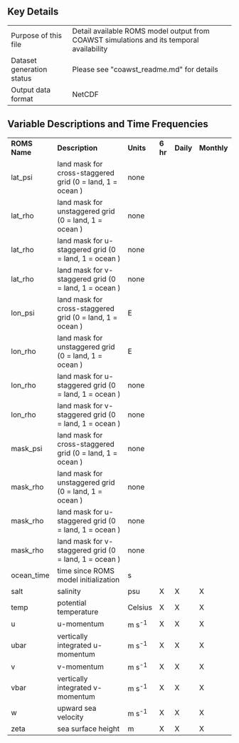 ## Key Details

| | |
|:-----|:-----|
| Purpose of this file | Detail available ROMS model output from COAWST simulations and its temporal availability |
| Dataset generation status | Please see "coawst_readme.md" for details |
| Output data format | NetCDF |


## Variable Descriptions and Time Frequencies

| | | | | | |
|:-----|:-----|:-----|:-----|:-----|:-----|
| **ROMS Name** | **Description** | **Units** |  **6 hr** | **Daily** | **Monthly** |
| lat_psi | land mask for cross-staggered grid (0 = land, 1 = ocean ) | none | | | |
| lat_rho | land mask for unstaggered grid (0 = land, 1 = ocean ) | none | | | |
| lat_rho | land mask for u-staggered grid (0 = land, 1 = ocean ) | none | | | |
| lat_rho | land mask for v-staggered grid (0 = land, 1 = ocean ) | none | | | |
| lon_psi | land mask for cross-staggered grid (0 = land, 1 = ocean ) | E | | | |
| lon_rho | land mask for unstaggered grid (0 = land, 1 = ocean ) | E | | | |
| lon_rho | land mask for u-staggered grid (0 = land, 1 = ocean ) | none | | | |
| lon_rho | land mask for v-staggered grid (0 = land, 1 = ocean ) | none | | | |
| mask_psi | land mask for cross-staggered grid (0 = land, 1 = ocean ) | none | | | |
| mask_rho | land mask for unstaggered grid (0 = land, 1 = ocean ) | none | | | |
| mask_rho | land mask for u-staggered grid (0 = land, 1 = ocean ) | none | | | |
| mask_rho | land mask for v-staggered grid (0 = land, 1 = ocean ) | none | | | |
| ocean_time | time since ROMS model initialization | s | | | |
| salt | salinity | psu | X | X | X |
| temp | potential temperature | Celsius | X | X | X |
| u | u-momentum | m s<sup>-1</sup> | X | X | X |
| ubar | vertically integrated u-momentum | m s<sup>-1</sup> | X | X | X |
| v | v-momentum | m s<sup>-1</sup> | X | X | X |
| vbar | vertically integrated v-momentum | m s<sup>-1</sup> | X | X | X |
| w | upward sea velocity | m s<sup>-1</sup> | X | X | X |
| zeta | sea surface height | m | X | X | X |
